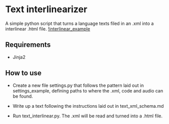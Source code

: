 # Text interlinearizer
A simple python script that turns a language texts filed in an .xml into a interlinear .html file.
[!interlinear_example]()

## Requirements
- Jinja2

## How to use
- Create a new file settings.py that follows the pattern laid out in settings_example, defining paths
to where the .xml, code and audio can be found.

- Write up a text following the instructions laid out in text_xml_schema.md

- Run text_interlinear.py. The .xml will be read and turned into a .html file.